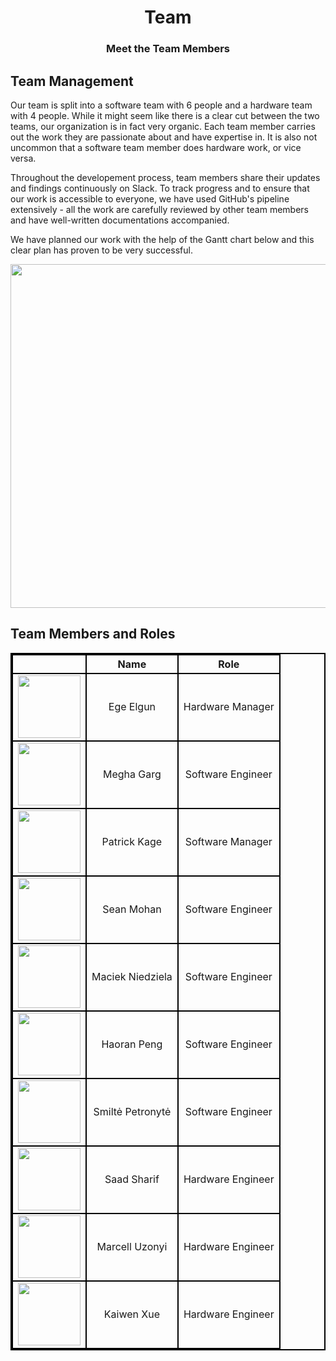 <h1 align="center">Team</h1>
<h3 align="center">Meet the Team Members</h3>

## Team Management

Our team is split into a software team with 6 people and a hardware team with 4 people. While it might seem like there is a clear cut between the two teams, our organization is in fact very organic. Each team member carries out the work they are passionate about and have expertise in. It is also not uncommon that a software team member does hardware work, or vice versa.

Throughout the developement process, team members share their updates and findings continuously on Slack. To track progress and to ensure that our work is accessible to everyone, we have used GitHub's pipeline extensively - all the work are carefully reviewed by other team members and have well-written documentations accompanied.

We have planned our work with the help of the Gantt chart below and this clear plan has proven to be very successful.

<p align="center">
  <img width="550" src="static/imgs/gantt.png">
</p>


## Team Members and Roles

<style type="text/css">
table{
    border-collapse: collapse;
    border-spacing: 0;
    border:2px solid #000000;
}	

th{
    border:2px solid #000000;
}

td{
    border:2px solid #000000;
}
</style>

|   |    Name  |       Role      |
|:-:|:--------:|:---------------:|
| <img src="static/imgs/turkey.jpeg" width="100"/>  | Ege Elgun | Hardware Manager |
| <img src="static/imgs/india.jpg" width="100"/>  | Megha Garg | Software Engineer|
| <img src="static/imgs/us.jpg" width="100"/>  | Patrick Kage | Software Manager |
| <img src="static/imgs/uk.jpg" width="100"/>  | Sean Mohan| Software Engineer|
| <img src="static/imgs/poland.jpg" width="100"/>  | Maciek Niedziela | Software Engineer|
| <img src="static/imgs/china.jpg" width="100"/>  | Haoran Peng | Software Engineer|
| <img src="static/imgs/lithuania.jpg" width="100"/>  | Smiltė Petronytė | Software Engineer|
| <img src="static/imgs/uk.jpg" width="100"/>  | Saad Sharif| Hardware Engineer |
| <img id="1" src="static/imgs/hungary.jpg" width="100"/>  | Marcell Uzonyi | Hardware Engineer|
| <img src="static/imgs/china.jpg" width="100"/>  | Kaiwen Xue| Hardware Engineer|


<script>
  function randImg() {
    var x = document.getElementById("1");
    x.src= "https://randomuser.me/api/portraits/men/" + Math.floor((Math.random() * 91) + 1) + ".jpg";
  }

  window.onload=randImg();
</script>
